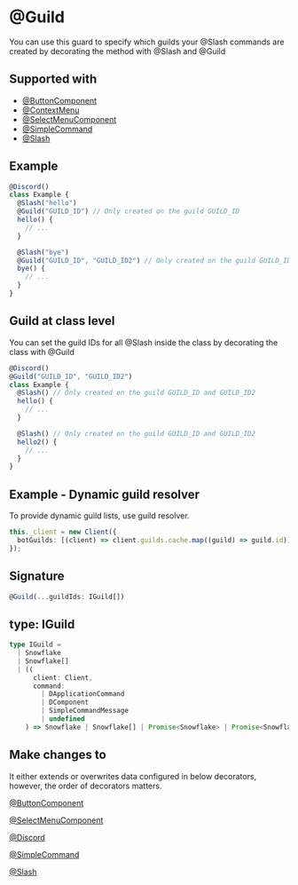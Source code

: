 # @Guild

You can use this guard to specify which guilds your @Slash commands are created by decorating the method with @Slash and @Guild

## Supported with

- [@ButtonComponent](../gui/button-component)
- [@ContextMenu](../gui/context-menu)
- [@SelectMenuComponent](../gui/select-menu-component)
- [@SimpleCommand](../commands/simple-command)
- [@Slash](../commands/slash)

## Example

```ts
@Discord()
class Example {
  @Slash("hello")
  @Guild("GUILD_ID") // Only created on the guild GUILD_ID
  hello() {
    // ...
  }

  @Slash("bye")
  @Guild("GUILD_ID", "GUILD_ID2") // Only created on the guild GUILD_ID and GUILD_ID2
  bye() {
    // ...
  }
}
```

## Guild at class level

You can set the guild IDs for all @Slash inside the class by decorating the class with @Guild

```ts
@Discord()
@Guild("GUILD_ID", "GUILD_ID2")
class Example {
  @Slash() // Only created on the guild GUILD_ID and GUILD_ID2
  hello() {
    // ...
  }

  @Slash() // Only created on the guild GUILD_ID and GUILD_ID2
  hello2() {
    // ...
  }
}
```

## Example - Dynamic guild resolver

To provide dynamic guild lists, use guild resolver.

```ts
this._client = new Client({
  botGuilds: [(client) => client.guilds.cache.map((guild) => guild.id)],
});
```

## Signature

```ts
@Guild(...guildIds: IGuild[])
```

## type: IGuild

```ts IGuild
type IGuild =
  | Snowflake
  | Snowflake[]
  | ((
      client: Client,
      command:
        | DApplicationCommand
        | DComponent
        | SimpleCommandMessage
        | undefined
    ) => Snowflake | Snowflake[] | Promise<Snowflake> | Promise<Snowflake[]>);
```

## Make changes to

It either extends or overwrites data configured in below decorators, however, the order of decorators matters.

[@ButtonComponent](/docs/decorators/gui/button-component)

[@SelectMenuComponent](/docs/decorators/gui/select-menu-component)

[@Discord](/docs/decorators/general/discord)

[@SimpleCommand](/docs/decorators/commands/simple-command)

[@Slash](/docs/decorators/commands/slash)
